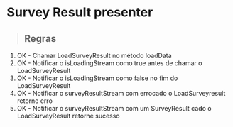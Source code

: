 # Survey Result presenter

> ## Regras
1. OK - Chamar LoadSurveyResult no método loadData
2. OK - Notificar o isLoadingStream como true antes de chamar o LoadSurveyResult
3. OK - Notificar o isLoadingStream como false no fim do LoadSurveyResult
4. OK - Notificar o surveyResultStream com errocado o LoadSurveyresult retorne erro
5. OK - Notificar o surveyResultStream com um SurveyResult cado o LoadSurveyResult retorne sucesso